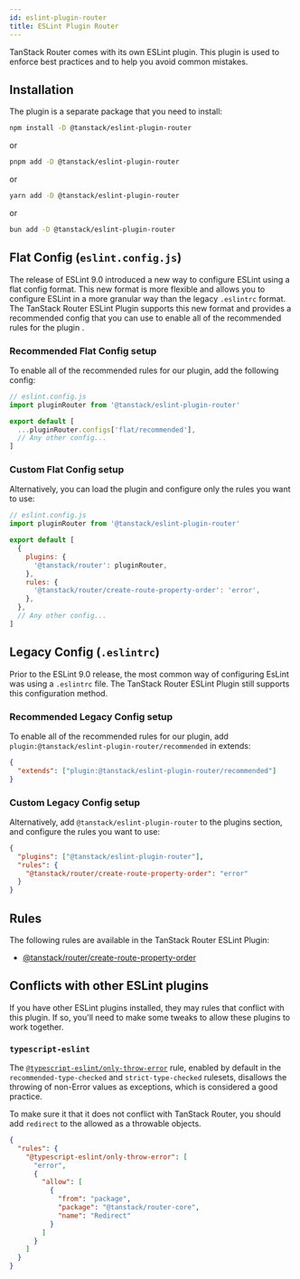 ```yaml
---
id: eslint-plugin-router
title: ESLint Plugin Router
---
```


TanStack Router comes with its own ESLint plugin. This plugin is used to enforce best practices and to help you avoid common mistakes.

## Installation

The plugin is a separate package that you need to install:

```sh
npm install -D @tanstack/eslint-plugin-router
```

or

```sh
pnpm add -D @tanstack/eslint-plugin-router
```

or

```sh
yarn add -D @tanstack/eslint-plugin-router
```

or

```sh
bun add -D @tanstack/eslint-plugin-router
```

## Flat Config (`eslint.config.js`)

The release of ESLint 9.0 introduced a new way to configure ESLint using a flat config format. This new format is more flexible and allows you to configure ESLint in a more granular way than the legacy `.eslintrc` format. The TanStack Router ESLint Plugin supports this new format and provides a recommended config that you can use to enable all of the recommended rules for the plugin
.

### Recommended Flat Config setup

To enable all of the recommended rules for our plugin, add the following config:

```js
// eslint.config.js
import pluginRouter from '@tanstack/eslint-plugin-router'

export default [
  ...pluginRouter.configs['flat/recommended'],
  // Any other config...
]
```

### Custom Flat Config setup

Alternatively, you can load the plugin and configure only the rules you want to use:

```js
// eslint.config.js
import pluginRouter from '@tanstack/eslint-plugin-router'

export default [
  {
    plugins: {
      '@tanstack/router': pluginRouter,
    },
    rules: {
      '@tanstack/router/create-route-property-order': 'error',
    },
  },
  // Any other config...
]
```

## Legacy Config (`.eslintrc`)

Prior to the ESLint 9.0 release, the most common way of configuring EsLint was using a `.eslintrc` file. The TanStack Router ESLint Plugin still supports this configuration method.

### Recommended Legacy Config setup

To enable all of the recommended rules for our plugin, add `plugin:@tanstack/eslint-plugin-router/recommended` in extends:

```json
{
  "extends": ["plugin:@tanstack/eslint-plugin-router/recommended"]
}
```

### Custom Legacy Config setup

Alternatively, add `@tanstack/eslint-plugin-router` to the plugins section, and configure the rules you want to use:

```json
{
  "plugins": ["@tanstack/eslint-plugin-router"],
  "rules": {
    "@tanstack/router/create-route-property-order": "error"
  }
}
```

## Rules

The following rules are available in the TanStack Router ESLint Plugin:

- [@tanstack/router/create-route-property-order](../create-route-property-order.md)

## Conflicts with other ESLint plugins

If you have other ESLint plugins installed, they may rules that conflict with this plugin. If so, you'll need to make some tweaks to allow these plugins to work together.

### `typescript-eslint`

The [`@typescript-eslint/only-throw-error`](https://typescript-eslint.io/rules/only-throw-error/) rule, enabled by default in the `recommended-type-checked` and `strict-type-checked` rulesets, disallows the throwing of non-Error values as exceptions, which is considered a good practice.

To make sure it that it does not conflict with TanStack Router, you should add `redirect` to the allowed as a throwable objects.

```json
{
  "rules": {
    "@typescript-eslint/only-throw-error": [
      "error",
      {
        "allow": [
          {
            "from": "package",
            "package": "@tanstack/router-core",
            "name": "Redirect"
          }
        ]
      }
    ]
  }
}
```
